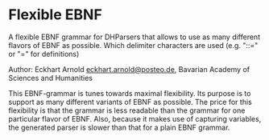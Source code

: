 # Flexible EBNF

A flexible EBNF grammar for DHParsers that allows to use 
as many different flavors of EBNF as possible. Which
delimiter characters are used (e.g. "::=" or "=" for 
definitions)

Author: Eckhart Arnold <eckhart.arnold@posteo.de>, 
        Bavarian Academy of Sciences and Humanities


This EBNF-grammar is tunes towards maximal flexibility. Its purpose is 
to support as many different variants of EBNF as possible. The price
for this flexibility is that the grammar is less readable than the
grammar for one particular flavor of EBNF. Also, because it makes use
of capturing variables, the generated parser is slower than that for
a plain EBNF grammar.

